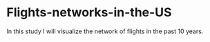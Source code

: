 # Flights-networks-in-the-US
In this study I will visualize the network of flights in the past 10 years. 
